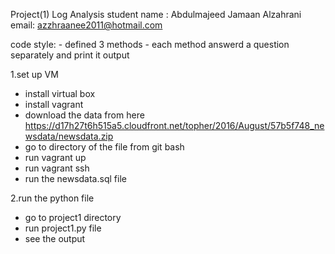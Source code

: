 Project(1) Log Analysis
student name : Abdulmajeed Jamaan Alzahrani
        email: azzhraanee2011@hotmail.com
        
code style: 
        - defined 3 methods
        - each method answerd a question separately and print it output

1.set up VM
  - install virtual box
  - install vagrant
  - download the data from here https://d17h27t6h515a5.cloudfront.net/topher/2016/August/57b5f748_newsdata/newsdata.zip
  - go to directory of the file from git bash
  - run vagrant up
  - run vagrant ssh
  - run the newsdata.sql file

2.run the python file
  - go to project1 directory
  - run project1.py file
  - see the output

